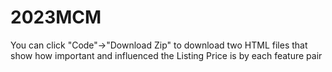 # 2023MCM
You can click "Code"->"Download Zip" to download two HTML files that show how important and influenced the Listing Price is by each feature pair
